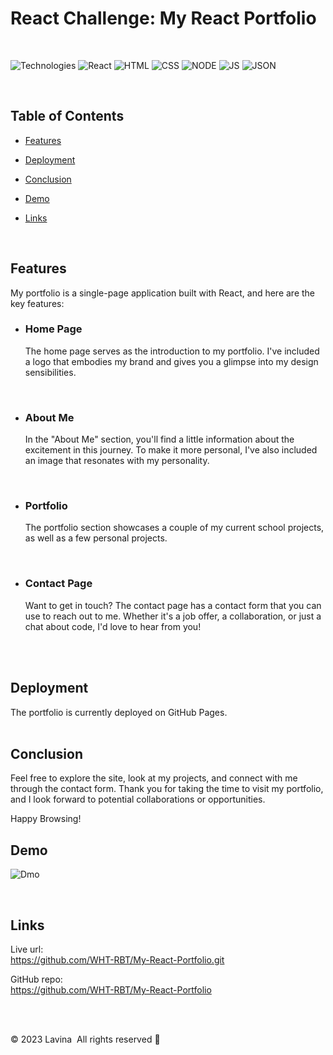 # React Challenge: My React Portfolio
<br>

![Technologies](https://img.shields.io/badge/-Git-F05032?logo=Git&logoColor=white)   ![React](https://img.shields.io/badge/React-8A2BE2)  ![HTML](https://img.shields.io/badge/-HTML-LTGREEN)   ![CSS](https://img.shields.io/badge/-CSS-gray)   ![NODE](https://img.shields.io/badge/-NODE-orange)   ![JS](https://img.shields.io/badge/-JavaScript-yellow)   ![JSON](https://img.shields.io/badge/JSON-0F2BF2)

<br>

## Table of Contents


* [Features](#features)

* [Deployment](#deployment)

* [Conclusion](#conclusion)

* [Demo](#demo)
 
* [Links](#links)

<br>

## Features

My portfolio is a single-page application built with React, and here are the key features:
<br>

- ### Home Page
    The home page serves as the introduction to my portfolio. I've included a logo that embodies my brand and gives you a glimpse into my design sensibilities.
<br>

- ### About Me
    In the "About Me" section, you'll find a little information about the excitement in this journey. To make it more personal, I've also included an image that resonates with my personality.
<br>

- ### Portfolio
    The portfolio section showcases a couple of my current school projects, as well as a few personal projects. 
<br>


- ### Contact Page
    Want to get in touch? The contact page has a contact form that you can use to reach out to me. Whether it's a job offer, a collaboration, or just a chat about code, I'd love to hear from you!
<br>
<br>

## Deployment

The portfolio is currently deployed on GitHub Pages. 
<br>
<br>

## Conclusion

Feel free to explore the site, look at my projects, and connect with me through the contact form. Thank you for taking the time to visit my portfolio, and I look forward to potential collaborations or opportunities.

Happy Browsing!


## Demo

![Dmo](src/assets/MyReactPortfolio.gif)

<br>

## Links


Live url: <br>
https://github.com/WHT-RBT/My-React-Portfolio.git 

GitHub repo: <br>
https://github.com/WHT-RBT/My-React-Portfolio 

<br>
<br>

&copy; 2023 Lavina&nbsp;&nbsp;All rights reserved 🌷
